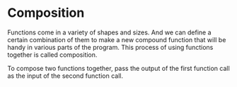 # Composition 
Functions come in a variety of shapes and sizes. And we can define a certain combination of them to make a new compound function that will be handy in various parts of the program. This process of using functions together is called composition.

To compose two functions together, pass the output of the first function call as the input of the second function call. 